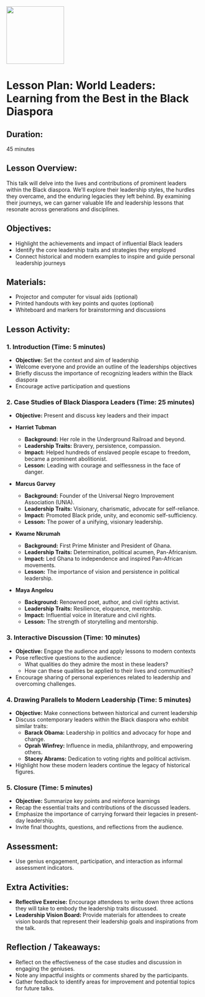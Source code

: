 <img src="https://github.com/Hgp-GeniusLabs/Curriculum/blob/10734f2c827128dde773ea4f266d154d46977866/Org-Wide/Assets/hgp_logo_original.png" width="150"/>

# Lesson Plan: World Leaders: Learning from the Best in the Black Diaspora

## Duration:
45 minutes

## Lesson Overview:
This talk will delve into the lives and contributions of prominent leaders within the Black diaspora. We'll explore their leadership styles, the hurdles they overcame, and the enduring legacies they left behind. By examining their journeys, we can garner valuable life and leadership lessons that resonate across generations and disciplines.

## Objectives:
- Highlight the achievements and impact of influential Black leaders
- Identify the core leadership traits and strategies they employed
- Connect historical and modern examples to inspire and guide personal leadership journeys

## Materials:
- Projector and computer for visual aids (optional)
- Printed handouts with key points and quotes (optional)
- Whiteboard and markers for brainstorming and discussions

## Lesson Activity:

### 1. **Introduction (Time: 5 minutes)**
   - **Objective:** Set the context and aim of leadership
   - Welcome everyone and provide an outline of the leaderships objectives
   - Briefly discuss the importance of recognizing leaders within the Black diaspora
   - Encourage active participation and questions

### 2. **Case Studies of Black Diaspora Leaders (Time: 25 minutes)**
   - **Objective:** Present and discuss key leaders and their impact
   - **Harriet Tubman**
      - **Background:** Her role in the Underground Railroad and beyond.
      - **Leadership Traits:** Bravery, persistence, compassion.
      - **Impact:** Helped hundreds of enslaved people escape to freedom, became a prominent abolitionist.
      - **Lesson:** Leading with courage and selflessness in the face of danger.
    
   - **Marcus Garvey**
      - **Background:** Founder of the Universal Negro Improvement Association (UNIA).
      - **Leadership Traits:** Visionary, charismatic, advocate for self-reliance.
      - **Impact:** Promoted Black pride, unity, and economic self-sufficiency.
      - **Lesson:** The power of a unifying, visionary leadership.

   - **Kwame Nkrumah**
      - **Background:** First Prime Minister and President of Ghana.
      - **Leadership Traits:** Determination, political acumen, Pan-Africanism.
      - **Impact:** Led Ghana to independence and inspired Pan-African movements.
      - **Lesson:** The importance of vision and persistence in political leadership.
  
   - **Maya Angelou**
      - **Background:** Renowned poet, author, and civil rights activist.
      - **Leadership Traits:** Resilience, eloquence, mentorship.
      - **Impact:** Influential voice in literature and civil rights.
      - **Lesson:** The strength of storytelling and mentorship.

### 3. **Interactive Discussion (Time: 10 minutes)**
   - **Objective:** Engage the audience and apply lessons to modern contexts
   - Pose reflective questions to the audience:
     - What qualities do they admire the most in these leaders?
     - How can these qualities be applied to their lives and communities?
   - Encourage sharing of personal experiences related to leadership and overcoming challenges.

### 4. **Drawing Parallels to Modern Leadership (Time: 5 minutes)**
   - **Objective:** Make connections between historical and current leadership
   - Discuss contemporary leaders within the Black diaspora who exhibit similar traits:
     - **Barack Obama:** Leadership in politics and advocacy for hope and change.
     - **Oprah Winfrey:** Influence in media, philanthropy, and empowering others.
     - **Stacey Abrams:** Dedication to voting rights and political activism.
   - Highlight how these modern leaders continue the legacy of historical figures.

### 5. **Closure (Time: 5 minutes)**
   - **Objective:** Summarize key points and reinforce learnings
   - Recap the essential traits and contributions of the discussed leaders.
   - Emphasize the importance of carrying forward their legacies in present-day leadership.
   - Invite final thoughts, questions, and reflections from the audience.

## **Assessment:**
- Use genius engagement, participation, and interaction as informal assessment indicators.

## **Extra Activities:**
- **Reflective Exercise:** Encourage attendees to write down three actions they will take to embody the leadership traits discussed.
- **Leadership Vision Board:** Provide materials for attendees to create vision boards that represent their leadership goals and inspirations from the talk.

## **Reflection / Takeaways:**
- Reflect on the effectiveness of the case studies and discussion in engaging the geniuses.
- Note any impactful insights or comments shared by the participants.
- Gather feedback to identify areas for improvement and potential topics for future talks.
